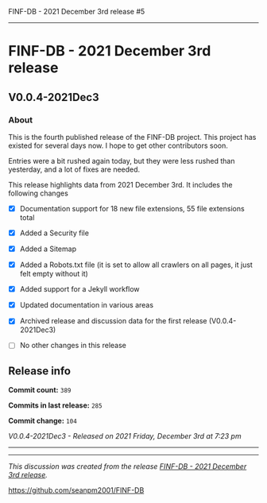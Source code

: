 FINF-DB - 2021 December 3rd release #5


***

# FINF-DB - 2021 December 3rd release

## V0.0.4-2021Dec3

### About

This is the fourth published release of the FINF-DB project. This project has existed for several days now. I hope to get other contributors soon.

Entries were a bit rushed again today, but they were less rushed than yesterday, and a lot of fixes are needed.

<!-- NEW 2021 DECEMBER 3RD
New

security file
Sitemap
robots.txt
Workflow support
12 new file extensions
New documentation

!-->

This release highlights data from 2021 December 3rd. It includes the following changes

- [x] Documentation support for 18 new file extensions, 55 file extensions total

<!--
- [x] Documentation support for 1 special file type

- [x] Documentation support for 1 file system type

- [x] Documentation support for 1 Shebang/Hashpling type

- [x] 4 Basic stylesheets in CSS and Less

- [x] Decent starter documentation in English and Esperanto

- [x] All the default generated files from seanpm2001/Template_Other_V7

- [x] Support for GitHub discussions

- [x] 1 archived GitHub discussion

- [x] A project logo

- [x] Project language files (7x)
!-->

- [x] Added a Security file

- [x] Added a Sitemap

- [x] Added a Robots.txt file (it is set to allow all crawlers on all pages, it just felt empty without it)

- [x] Added support for a Jekyll workflow

- [x] Updated documentation in various areas

- [x] Archived release and discussion data for the first release (V0.0.4-2021Dec3)

- [ ] No other changes in this release

## Release info

**Commit count:** `389`

**Commits in last release:** `285`

**Commit change:** `104`

_V0.0.4-2021Dec3 - Released on 2021 Friday, December 3rd at 7:23 pm_

***


<hr /><em>This discussion was created from the release <a href='https://github.com/seanpm2001/FINF-DB/releases/tag/V0.0.4-2021Dec3'>FINF-DB - 2021 December 3rd release</a>.</em>

https://github.com/seanpm2001/FINF-DB
